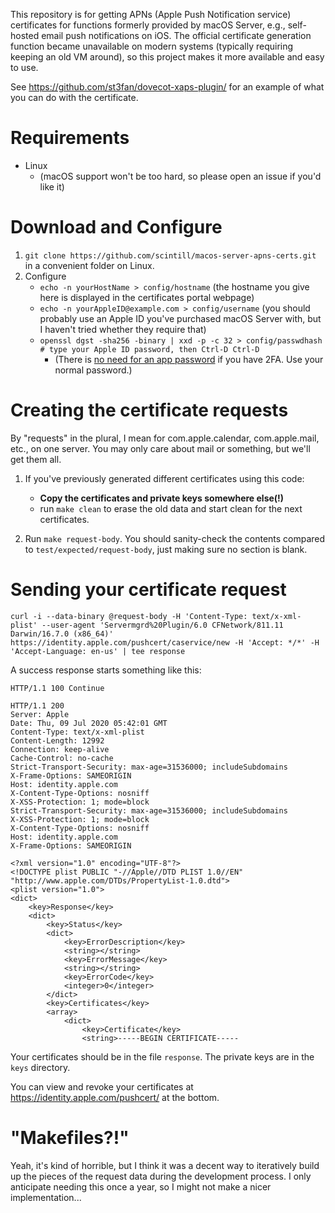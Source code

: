This repository is for getting APNs (Apple Push Notification service) certificates for functions formerly provided by macOS Server, e.g., self-hosted email push notifications on iOS. The official certificate generation function became unavailable on modern systems (typically requiring keeping an old VM around), so this project makes it more available and easy to use.

See https://github.com/st3fan/dovecot-xaps-plugin/ for an example of what you can do with the certificate.

# Requirements

* Linux
    * (macOS support won't be too hard, so please open an issue if you'd like it)

# Download and Configure

1. `git clone https://github.com/scintill/macos-server-apns-certs.git` in a convenient folder on Linux.
1. Configure
	* `echo -n yourHostName > config/hostname` (the hostname you give here is displayed in the certificates portal webpage)
	* `echo -n yourAppleID@example.com > config/username` (you should probably use an Apple ID you've purchased macOS Server with, but I haven't tried whether they require that)	
	* `openssl dgst -sha256 -binary | xxd -p -c 32 > config/passwdhash # type your Apple ID password, then Ctrl-D Ctrl-D`
		* (There is [no need for an app password](https://github.com/scintill/macos-server-apns-certs/issues/3) if you have 2FA. Use your normal password.)

# Creating the certificate requests

By "requests" in the plural, I mean for com.apple.calendar, com.apple.mail, etc., on one server. You may only care about mail or something, but we'll get them all.

1. If you've previously generated different certificates using this code:
	* **Copy the certificates and private keys somewhere else(!)**
	* run `make clean` to erase the old data and start clean for the next certificates.

1. Run `make request-body`. You should sanity-check the contents compared to `test/expected/request-body`, just making sure no section is blank.

# Sending your certificate request

```
curl -i --data-binary @request-body -H 'Content-Type: text/x-xml-plist' --user-agent 'Servermgrd%20Plugin/6.0 CFNetwork/811.11 Darwin/16.7.0 (x86_64)' https://identity.apple.com/pushcert/caservice/new -H 'Accept: */*' -H 'Accept-Language: en-us' | tee response
```

A success response starts something like this:

```
HTTP/1.1 100 Continue

HTTP/1.1 200 
Server: Apple
Date: Thu, 09 Jul 2020 05:42:01 GMT
Content-Type: text/x-xml-plist
Content-Length: 12992
Connection: keep-alive
Cache-Control: no-cache
Strict-Transport-Security: max-age=31536000; includeSubdomains
X-Frame-Options: SAMEORIGIN
Host: identity.apple.com
X-Content-Type-Options: nosniff
X-XSS-Protection: 1; mode=block
Strict-Transport-Security: max-age=31536000; includeSubdomains
X-XSS-Protection: 1; mode=block
X-Content-Type-Options: nosniff
Host: identity.apple.com
X-Frame-Options: SAMEORIGIN

<?xml version="1.0" encoding="UTF-8"?>
<!DOCTYPE plist PUBLIC "-//Apple//DTD PLIST 1.0//EN" "http://www.apple.com/DTDs/PropertyList-1.0.dtd">
<plist version="1.0">
<dict>
    <key>Response</key>
    <dict>
        <key>Status</key>
        <dict>
            <key>ErrorDescription</key>
            <string></string>
            <key>ErrorMessage</key>
            <string></string>
            <key>ErrorCode</key>
            <integer>0</integer>
        </dict>
        <key>Certificates</key>
        <array>
            <dict>
                <key>Certificate</key>
                <string>-----BEGIN CERTIFICATE-----
```

Your certificates should be in the file `response`. The private keys are in the `keys` directory.

You can view and revoke your certificates at https://identity.apple.com/pushcert/ at the bottom.

# "Makefiles?!"

Yeah, it's kind of horrible, but I think it was a decent way to iteratively build up the pieces of the request data during the development process. I only anticipate needing this once a year, so I might not make a nicer implementation...
